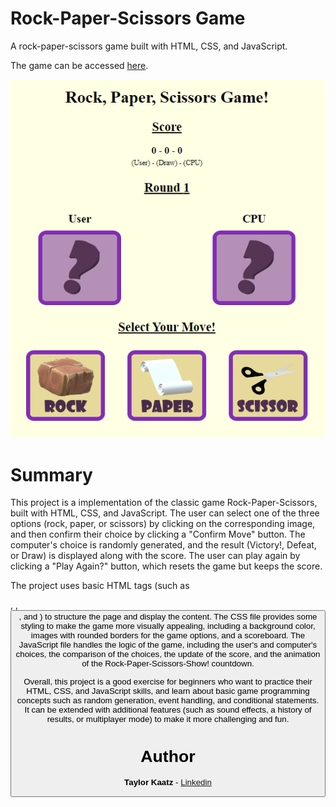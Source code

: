# Rock-Paper-Scissors Game

A rock-paper-scissors game built with HTML, CSS, and JavaScript.

The game can be accessed [here](https://tkaatz.github.io/Rock_Paper_Scissors_Game/).

![screenshot of game](images/screenshot.png)

# Summary
This project is a implementation of the classic game Rock-Paper-Scissors, built with HTML, CSS, and JavaScript. The user can select one of the three options (rock, paper, or scissors) by clicking on the corresponding image, and then confirm their choice by clicking a "Confirm Move" button. The computer's choice is randomly generated, and the result (Victory!, Defeat, or Draw) is displayed along with the score. The user can play again by clicking a "Play Again?" button, which resets the game but keeps the score.

The project uses basic HTML tags (such as <div>, <img>, <button>, and <span>) to structure the page and display the content. The CSS file provides some styling to make the game more visually appealing, including a background color, images with rounded borders for the game options, and a scoreboard. The JavaScript file handles the logic of the game, including the user's and computer's choices, the comparison of the choices, the update of the score, and the animation of the Rock-Paper-Scissors-Show! countdown.

Overall, this project is a good exercise for beginners who want to practice their HTML, CSS, and JavaScript skills, and learn about basic game programming concepts such as random generation, event handling, and conditional statements. It can be extended with additional features (such as sound effects, a history of results, or multiplayer mode) to make it more challenging and fun.

# Author
**Taylor Kaatz** - [Linkedin](https://www.linkedin.com/in/taylor-kaatz-9488b149/)